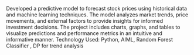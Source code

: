Developed a predictive model to forecast stock prices using historical data and machine learning techniques. The model analyzes market trends, price movements, and external factors to provide insights for informed investment decisions. 
The project includes charts, graphs, and tables to visualize predictions and performance metrics in an intuitive and informative manner.
Technology Used: Python, AIML, Random Forest Classifier , DP for trend analysis
